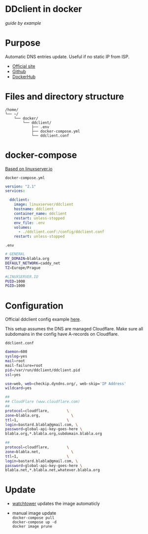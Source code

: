 # DDclient in docker

###### guide by example

# Purpose

Automatic DNS entries update. Useful if no static IP from ISP.

* [Official site](https://sourceforge.net/p/ddclient/wiki/usage/)
* [Github](https://github.com/ddclient/ddclient)
* [DockerHub](https://hub.docker.com/r/linuxserver/ddclient)

# Files and directory structure

```
/home/
└── ~/
    └── docker/
        └── ddclient/
            ├── .env
            ├── docker-compose.yml
            └── ddclient.conf
```              

# docker-compose
  
[Based on linuxserver.io](https://hub.docker.com/r/linuxserver/ddclient)

`docker-compose.yml`

```yml
version: "2.1"
services:

  ddclient:
    image: linuxserver/ddclient
    hostname: ddclient
    container_name: ddclient
    restart: unless-stopped
    env_file: .env
    volumes:
      - ./ddclient.conf:/config/ddclient.conf
    restart: unless-stopped
```

`.env`

```bash
# GENERAL
MY_DOMAIN=blabla.org
DEFAULT_NETWORK=caddy_net
TZ=Europe/Prague

#LINUXSERVER.IO
PUID=1000
PGID=1000
```

# Configuration

Official ddclient config example
[here](https://github.com/ddclient/ddclient/blob/master/sample-etc_ddclient.conf).

This setup assumes the DNS are managed Cloudflare.
Make sure all subdomains in the config have A-records on Cloudflare.

`ddclient.conf`

```bash
daemon=600
syslog=yes
mail=root
mail-failure=root
pid=/var/run/ddclient/ddclient.pid
ssl=yes

use=web, web=checkip.dyndns.org/, web-skip='IP Address'
wildcard=yes

##
## CloudFlare (www.cloudflare.com)
##
protocol=cloudflare,        \
zone=blabla.org,              \
ttl=1,                      \
login=bastard.blabla@gmail.com, \
password=global-api-key-goes-here \
blabla.org,*.blabla.org,subdomain.blabla.org

##
protocol=cloudflare,        \
zone=blabla.net,              \
ttl=1,                      \
login=bastard.blabla@gmail.com, \
password=global-api-key-goes-here \
blabla.net,*.blabla.net,whatever.blabla.org
```

# Update

  * [watchtower](https://github.com/DoTheEvo/selfhosted-apps-docker/tree/master/watchtower)
   updates the image automaticly

  * manual image update</br>
    `docker-compose pull`</br>
    `docker-compose up -d`</br>
    `docker image prune`
